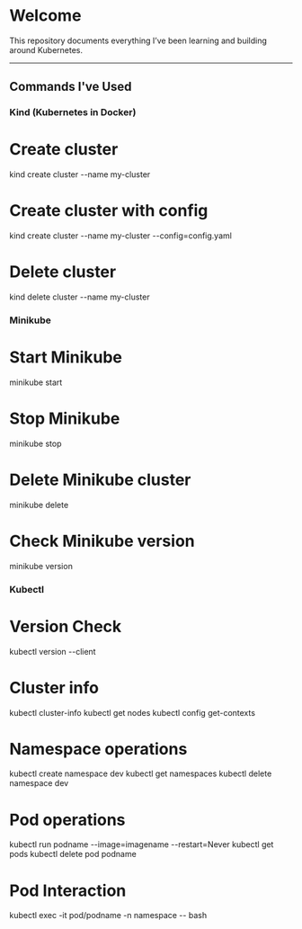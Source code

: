 # Welcome

This repository documents everything I’ve been learning and building around Kubernetes.

---

## Commands I've Used

### Kind (Kubernetes in Docker)

# Create cluster
kind create cluster --name my-cluster

# Create cluster with config
kind create cluster --name my-cluster --config=config.yaml

# Delete cluster
kind delete cluster --name my-cluster

### Minikube

# Start Minikube
minikube start

# Stop Minikube
minikube stop

# Delete Minikube cluster
minikube delete

# Check Minikube version
minikube version


### Kubectl

# Version Check
kubectl version --client

# Cluster info
kubectl cluster-info
kubectl get nodes
kubectl config get-contexts

# Namespace operations
kubectl create namespace dev
kubectl get namespaces
kubectl delete namespace dev

# Pod operations
kubectl run podname --image=imagename --restart=Never
kubectl get pods
kubectl delete pod podname

# Pod Interaction
kubectl exec -it pod/podname -n namespace -- bash


